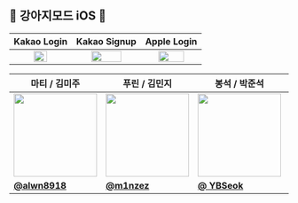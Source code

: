 ## 🐶 강아지모드 iOS 🍎

| Kakao Login | Kakao Signup | Apple Login |
| --- | --- | --- |
|<center> <img src = "https://github.com/user-attachments/assets/6cd333c4-c92d-4ce1-b6e4-9c37fd8c2d4c" width = "50%" height = "50%"/>  </center>| <center> <img src = "https://github.com/user-attachments/assets/03eb990d-9d71-41aa-a681-3c2d7f798773" width = "70%" height = "70%"/> </center> | <center> <img src = "https://github.com/user-attachments/assets/255279a8-ee05-4c58-9663-ed31e7f6769e" width = "70%" height = "70%"/> </center> | 




| 마티 / 김미주 | 푸린 / 김민지 | 봉석 / 박준석 | 루디 / 이승준 |
| --- | --- | --- | --- |
| <center> <img width="150px" src="https://avatars.githubusercontent.com/u/133081015?v=4" /></center> | <center> <img width="150px" src="https://avatars.githubusercontent.com/u/90819894?v=4" /></center> | <center> <img width="150px" src="https://avatars.githubusercontent.com/u/112086285?v=4" /></center> | <center> <img width="150px" src="https://avatars.githubusercontent.com/u/54970536?v=4" /></center> |
| **[@alwn8918](https://github.com/alwn8918)** | **[@m1nzez](https://github.com/m1nzez)** | **[@ YBSeok](https://github.com/YBSeok)** | **[@Rudy-009](https://github.com/Rudy-009)** |
